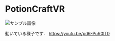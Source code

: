 # PotionCraftVR


<p><img src="https://github.com/mkt11/PotionCraftVR/assets/63161190/c2a5d033-ad54-4df9-ba30-50308b59c099" alt="サンプル画像"></p>

動いている様子です．
https://youtu.be/pd6-PuR0lT0
